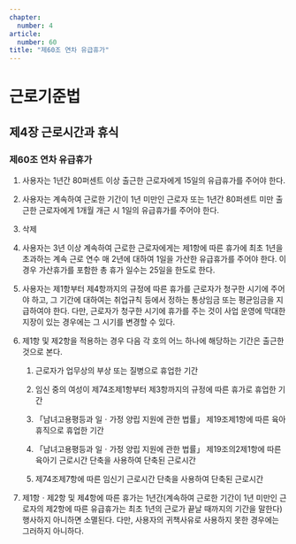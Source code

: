 ```yaml
---
chapter:
  number: 4
article:
  number: 60
title: "제60조 연차 유급휴가"
---
```

# 근로기준법

## 제4장 근로시간과 휴식

### 제60조 연차 유급휴가

1. 사용자는 1년간 80퍼센트 이상 출근한 근로자에게 15일의 유급휴가를 주어야 한다.

2. 사용자는 계속하여 근로한 기간이 1년 미만인 근로자 또는 1년간 80퍼센트 미만 출근한 근로자에게 1개월 개근 시 1일의 유급휴가를 주어야 한다.

3. 삭제

4. 사용자는 3년 이상 계속하여 근로한 근로자에게는 제1항에 따른 휴가에 최초 1년을 초과하는 계속 근로 연수 매 2년에 대하여 1일을 가산한 유급휴가를 주어야 한다. 이 경우 가산휴가를 포함한 총 휴가 일수는 25일을 한도로 한다.

5. 사용자는 제1항부터 제4항까지의 규정에 따른 휴가를 근로자가 청구한 시기에 주어야 하고, 그 기간에 대하여는 취업규칙 등에서 정하는 통상임금 또는 평균임금을 지급하여야 한다. 다만, 근로자가 청구한 시기에 휴가를 주는 것이 사업 운영에 막대한 지장이 있는 경우에는 그 시기를 변경할 수 있다.

6. 제1항 및 제2항을 적용하는 경우 다음 각 호의 어느 하나에 해당하는 기간은 출근한 것으로 본다.

    1. 근로자가 업무상의 부상 또는 질병으로 휴업한 기간

    2. 임신 중의 여성이 제74조제1항부터 제3항까지의 규정에 따른 휴가로 휴업한 기간

    3. 「남녀고용평등과 일ㆍ가정 양립 지원에 관한 법률」 제19조제1항에 따른 육아휴직으로 휴업한 기간

    4. 「남녀고용평등과 일ㆍ가정 양립 지원에 관한 법률」 제19조의2제1항에 따른 육아기 근로시간 단축을 사용하여 단축된 근로시간

    5. 제74조제7항에 따른 임신기 근로시간 단축을 사용하여 단축된 근로시간

7. 제1항ㆍ제2항 및 제4항에 따른 휴가는 1년간(계속하여 근로한 기간이 1년 미만인 근로자의 제2항에 따른 유급휴가는 최초 1년의 근로가 끝날 때까지의 기간을 말한다) 행사하지 아니하면 소멸된다. 다만, 사용자의 귀책사유로 사용하지 못한 경우에는 그러하지 아니하다.
